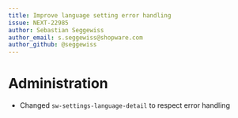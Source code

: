 ```yaml
---
title: Improve language setting error handling
issue: NEXT-22985
author: Sebastian Seggewiss
author_email: s.seggewiss@shopware.com
author_github: @seggewiss
---
```

# Administration
* Changed `sw-settings-language-detail` to respect error handling
